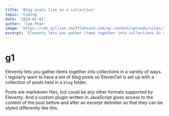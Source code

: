 ```yaml
---
title: 'Blog posts live in a collection'
topic: 'Coding'
date: '2020-01-01'
author: 'Cam Phan'
image: 'https://cdn.gillion.shufflehound.com/wp-content/uploads/sites/14/2017/01/17-585x394.jpg'
excerpt: 'Eleventy lets you gather items together into collections in a variety of ways. I regularly want to have a set of blog posts so ElevenTail is set up with a collection of posts held in a `blog` folder.'
---
```


# g1

Eleventy lets you gather items together into collections in a variety of ways. I regularly want to have a set of blog posts so ElevenTail is set up with a collection of posts held in a `blog` folder.

<!--more-->

Posts are markdown files, but could be any other formats supported by Eleventy. And a custom plugin written in JavaScript gives access to the content of the post before and after an excerpt delimiter so that they can be styled differently like this.
